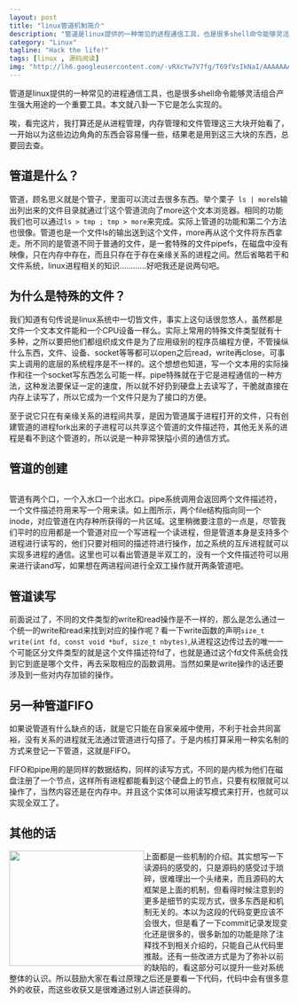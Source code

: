```yaml
---
layout: post
title: "linux管道机制简介"
description: "管道是linux提供的一种常见的进程通信工具，也是很多shell命令能够灵活组合产生强大用途的一个重要工具。本文就八卦一下它是怎么实现的。"
category: "Linux" 
tagline: "Hack the life!"
tags: [linux , 源码阅读]
img: "http://lh6.googleusercontent.com/-vRXcYw7V7fg/T69fVsIkNaI/AAAAAAAAAIw/Y3KgmC33VbI/s512/linux.jpg"
---
```

<div>
	<p>管道是linux提供的一种常见的进程通信工具，也是很多shell命令能够灵活组合产生强大用途的一个重要工具。本文就八卦一下它是怎么实现的。</p>
	<p>唉，看完这片，我打算还是从进程管理，内存管理和文件管理这三大块开始看了，一开始以为这些边边角角的东西会容易懂一些，结果老是用到这三大块的东西，总要回去查。</p>
<h2>管道是什么？</h2>
	<p>管道，顾名思义就是个管子，里面可以流过去很多东西。举个栗子<code> ls | more</code>ls输出列出来的文件目录就通过‘|’这个管道流向了more这个文本浏览器。相同的功能我们也可以通过<code>ls > tmp ; tmp > more</code>来完成。实际上管道的功能和第二个方法也很像。管道也是一个文件ls的输出送到这个文件，more再从这个文件将东西拿走。所不同的是管道不同于普通的文件，是一套特殊的文件pipefs，在磁盘中没有映像，只在内存中存在，而且只存在于存在亲缘关系的进程之间。然后省略若干和文件系统，linux进程相关的知识…………好吧我还是说两句吧。</p>
<h2>为什么是特殊的文件？</h2>
	<p>我们知道有句传说是linux系统中一切皆文件，事实上这句话很忽悠人，虽然都是文件一个文本文件能和一个CPU设备一样么。实际上常用的特殊文件类型就有十多种，之所以要把他们都组织成文件是为了应用级别的程序员编程方便，不管操纵什么东西，文件、设备、socket等等都可以open之后read，write再close，可事实上调用的底层的系统程序是不一样的。这个想想也知道，写一个文本用的实际操作和往一个socket写东西怎么可能一样。pipe特殊就在于它是进程通信的一种方法，这种发法要保证一定的速度，所以就不好扔到硬盘上去读写了，干脆就直接在内存上读写了，所以它成为一个文件只是为了接口的方便。</p>
	<p>至于说它只在有亲缘关系的进程间共享，是因为管道属于进程打开的文件，只有创建管道的进程fork出来的子进程可以共享这个管道的文件描述符，其他无关系的进程是看不到这个管道的，所以说是一种非常狭隘小资的通信方式。</p>
<h2>管道的创建</h2>
<img src="http://lh4.googleusercontent.com/-rKXoItZdeME/T8TMQ1hwu-I/AAAAAAAAARM/ERbFu9BqHb0/s470/pipe.gif" alt="" style="float:none;">
	<p>管道有两个口，一个入水口一个出水口。pipe系统调用会返回两个文件描述符，一个文件描述符用来写一个用来读。如上图所示，两个file结构指向同一个inode，对应管道在内存种所获得的一片区域。这里稍微要注意的一点是，尽管我们平时的应用都是一个管道对应一个写进程一个读进程，但是管道本身是支持多个进程进行读写的，他们只要对相同的描述符进行操作，加之系统的互斥进程就可以实现多进程的通信。这里也可以看出管道是半双工的，没有一个文件描述符可以用来进行读and写，如果想在两进程间进行全双工操作就开两条管道吧。</p>
<h2>管道读写</h2>
	<p>前面说过了，不同的文件类型的write和read操作是不一样的，那么是怎么通过一个统一的write和read来找到对应的操作呢？看一下write函数的声明<code>size_t write(int fd, const void *buf, size_t nbytes)</code>,从进程这边传过去的唯一一个可能区分文件类型的就是这个文件描述符fd了，也就是通过这个fd文件系统会找到它到底是哪个文件，再去采取相应的函数调用。当然如果是write操作的话还要涉及到一些对内存加锁的操作。</p>
<h2>另一种管道FIFO</h2>
	<p>如果说管道有什么缺点的话，就是它只能在自家亲戚中使用，不利于社会共同富裕，没有关系的进程就无法通过管道进行勾搭了。于是内核打算采用一种实名制的方式来登记一下管道，这就是FIFO。</p>
	<p>FIFO和pipe用的是同样的数据结构，同样的读写方式，不同的是内核为他们在磁盘注册了一个节点，这样所有进程都能看到这个硬盘上的节点，只要有权限就可以操作了，当然内容还是在内存中。并且这个实体可以用读写模式来打开，也就可以实现全双工了。</p>
	<h2>其他的话</h2>
	<img src="http://lh6.googleusercontent.com/-vRXcYw7V7fg/T69fVsIkNaI/AAAAAAAAAIw/Y3KgmC33VbI/s512/linux.jpg" style="float:left;width:243px;height:208px">
	<p>上面都是一些机制的介绍。其实想写一下读源码的感受的，只是源码的感受过于琐碎，很难理出一个头绪来，而且源码的大框架是上面的机制，但看得时候注意到的更多是细节的实现方式，很多东西是和机制无关的。本以为这段的代码变更应该不会很大，但是看了一下commit记录发现变化还是很多的，很多新加的功能是除了注释找不到相关介绍的，只能自己从代码里推敲。还有一些改进方式是为了弥补以前的缺陷的，看这部分可以提升一些对系统整体的认识。所以鼓励大家在看过原理之后还是要看一下代码，代码中会有很多意外的收获，而这些收获又是很难通过别人讲述获得的。</p>
	<p></p>
</div>
